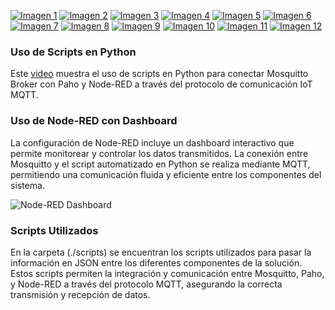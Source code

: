 [![Imagen 1](./img/producto1(P7)_RocketTeam%20(1)_page-0001.jpg)](./img/producto1(P7)_RocketTeam%20(1)_page-0001.jpg)
[![Imagen 2](./img/producto1(P7)_RocketTeam%20(1)_page-0002.jpg)](./img/producto1(P7)_RocketTeam%20(1)_page-0002.jpg)
[![Imagen 3](./img/producto1(P7)_RocketTeam%20(1)_page-0003.jpg)](./img/producto1(P7)_RocketTeam%20(1)_page-0003.jpg)
[![Imagen 4](./img/producto1(P7)_RocketTeam%20(1)_page-0004.jpg)](./img/producto1(P7)_RocketTeam%20(1)_page-0004.jpg)
[![Imagen 5](./img/producto1(P7)_RocketTeam%20(1)_page-0005.jpg)](./img/producto1(P7)_RocketTeam%20(1)_page-0005.jpg)
[![Imagen 6](./img/producto1(P7)_RocketTeam%20(1)_page-0006.jpg)](./img/producto1(P7)_RocketTeam%20(1)_page-0006.jpg)
[![Imagen 7](./img/producto1(P7)_RocketTeam%20(1)_page-0007.jpg)](./img/producto1(P7)_RocketTeam%20(1)_page-0007.jpg)
[![Imagen 8](./img/producto1(P7)_RocketTeam%20(1)_page-0008.jpg)](./img/producto1(P7)_RocketTeam%20(1)_page-0008.jpg)
[![Imagen 9](./img/producto1(P7)_RocketTeam%20(1)_page-0009.jpg)](./img/producto1(P7)_RocketTeam%20(1)_page-0009.jpg)
[![Imagen 10](./img/producto1(P7)_RocketTeam%20(1)_page-0010.jpg)](./img/producto1(P7)_RocketTeam%20(1)_page-0010.jpg)
[![Imagen 11](./img/producto1(P7)_RocketTeam%20(1)_page-0011.jpg)](./img/producto1(P7)_RocketTeam%20(1)_page-0011.jpg)
[![Imagen 12](./img/producto1(P7)_RocketTeam%20(1)_page-0012.jpg)](./img/producto1(P7)_RocketTeam%20(1)_page-0012.jpg)

### Uso de Scripts en Python

Este [video](https://youtu.be/ZVfXj07DYG0) muestra el uso de scripts en Python para conectar Mosquitto Broker con Paho y Node-RED a través del protocolo de comunicación IoT MQTT.

### Uso de Node-RED con Dashboard

La configuración de Node-RED incluye un dashboard interactivo que permite monitorear y controlar los datos transmitidos. La conexión entre Mosquitto y el script automatizado en Python se realiza mediante MQTT, permitiendo una comunicación fluida y eficiente entre los componentes del sistema.

![Node-RED Dashboard](./img/node-red.jpg)

### Scripts Utilizados

En la carpeta (./scripts) se encuentran los scripts utilizados para pasar la información en JSON entre los diferentes componentes de la solución. Estos scripts permiten la integración y comunicación entre Mosquitto, Paho, y Node-RED a través del protocolo MQTT, asegurando la correcta transmisión y recepción de datos.

